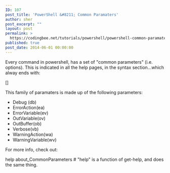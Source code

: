 ```yaml
---
ID: 107
post_title: 'PowerShell &#8211; Common Paramaters'
author: sher
post_excerpt: ""
layout: post
permalink: >
  https://codingbee.net/tutorials/powershell/powershell-common-paramaters
published: true
post_date: 2014-06-01 00:00:00
---
```

Every command in powershell, has a set of "common parameters" (i.e. options). This is indicated in all the help pages, in the syntax section...which alway ends with:

[]

This family of paramaters is made up of the following parameters:
- Debug (db)
- ErrorAction(ea)
- ErrorVariable(ev)
- OutVariable(ov)
- OutBuffer(ob)
- Verbose(vb)
- WarningAction(wa)
- WarningVariable(wv)

For more info, check out:

help about_CommonParameters # "help" is a function of get-help, and does the same thing.
